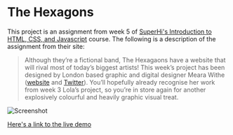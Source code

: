 # The Hexagons

This project is an assignment from week 5 of [SuperHi's Introduction to HTML, CSS, and Javascript](superhi.com/courses/html-css-javascript-foundation) course. The following is a description of the assignment from their site:

>Although they’re a fictional band, The Hexagaons have a website that will rival most of today’s biggest artists! This week’s project has been designed by London based graphic and digital designer Meara Withe ([website](http://www.mearawithe.com/) and [Twitter](https://twitter.com/mearawithe)). You’ll hopefully already recognise her work from week 3 Lola’s project, so you’re in store again for another explosively colourful and heavily graphic visual treat.

![Screenshot](./assests/screenshot.png)

[Here's a link to the live demo](https://antonyotero.github.io/the-hexagons/)
